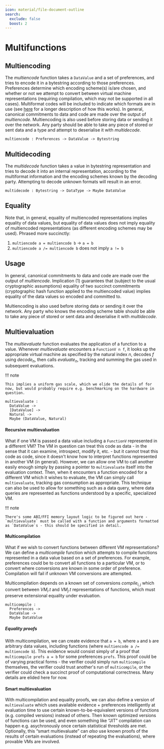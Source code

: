```yaml
---
icon: material/file-document-outline
search:
  exclude: false
  boost: 2
---
```


# Multifunctions

## Multiencoding

The _multiencode_ function takes a `DataValue` and a set of preferences, and
tries to encode it in a bytestring according to those preferences. Preferences
determine which encoding scheme(s) is/are chosen, and whether or not we attempt
to convert between virtual machine representations (requiring compilation, which
may not be supported in all cases). Multiformat codes will be included to
indicate which formats are in use (see
[here](https://research.anoma.net/t/use-of-multiformats-in-the-anoma-protocol/665/7)
for a longer description of how this works). In general, canonical commitments
to data and code are made over the output of _multiencode_. Multiencoding is
also used before storing data or sending it over the network. Any party should
be able to take any piece of stored or sent data and a type and attempt to
deserialise it with _multidecode_.

```juvix
multiencode : Preferences -> DataValue -> Bytestring
```

## Multidecoding

The _multidecode_ function takes a value in bytestring representation and tries
to decode it into an internal representation, according to the multiformat
information and the encoding schemes known by the decoding party. Attempting to
decode unknown formats will result in an error.

```juvix
multidecode : Bytestring -> DataType -> Maybe DataValue
```

## Equality

Note that, in general, equality of multiencoded representations implies equality
of data values, but equality of data values does not imply equality of
multiencoded representations (as different encoding schemes may be used).
Phrased more succinctly:

1. `multiencode a = multiencode b` → `a = b`
2. `multiencode a /= multiencode b` does not imply `a != b`

## Usage

In general, canonical commitments to data and code are made over the output of
_multiencode_. Implication (1) guarantees that (subject to the usual
cryptographic assumptions) equality of two succinct commitments (cryptographic
hash function applied to the multiencoded value) implies equality of the data
values so encoded and committed to.

Multiencoding is also used before storing data or sending it over the network.
Any party who knows the encoding scheme table should be able to take any piece
of stored or sent data and deserialise it with _multidecode_.

## Multievaluation

The _multievaluate_ function evaluates the application of a function to a value.
Whenever _multievaluate_ encounters a `FunctionV n f`, it looks up the
appropriate virtual machine as specified by the natural index $n$, decodes $f$
using $decode_n$, then calls $evaluate_n$, tracking and summing the gas used in
subsequent evaluations.

!!! note 

    This implies a uniform gas scale, which we elide the details of for now, but would probably require e.g. benchmarking on the hardware in question.

```juvix
multievaluate :
  DataValue ->
  [DataValue] ->
  Natural ->
  Maybe (DataValue, Natural)
```

#### Recursive multievaluation

What if one VM is passed a data value including a `FunctionV` represented in a
different VM? The VM in question can treat this code as data - in the sense that
it can examine, introspect, modify it, etc. - but it cannot treat this code as
code, since it doesn't know how to interpret functions represented in another VM
(in general). However, we can allow one VM to call another easily enough simply
by passing a pointer to `multievaluate` itself into the evaluation context.
Then, when it encounters a function encoded for a different VM which it wishes
to evaluate, the VM can simply call `multievaluate`, tracking gas consumption as
appropriate. This technique can also be used to allow for something such as a
data query, where data queries are represented as functions understood by a
specific, specialized VM.

!!! note

    There's some ABI/FFI memory layout logic to be figured out here - `multievaluate` must be called with a function and arguments formatted as `DataValue`s - this should be specified in detail.

#### Multicompilation

What if we wish to convert functions between different VM representations? We
can define a _multicompile_ function which attempts to compile functions
represented in a data value based on a set of preferences. For example,
preferences could be to convert all functions to a particular VM, or to convert
where conversions are known in some order of preference. Compilation will fail
if unknown VM conversions are attempted.

Multicompilation depends on a known set of conversions $compile_{i,j}$ which
convert between $VM_i.t$ and $VM_j.t$ representations of functions, which must
preserve extensional equality under evaluation.

```juvix
multicompile :
  Preferences ->
  DataValue ->
  Maybe DataValue
```

##### Equality proofs

With multicompilation, we can create evidence that `a = b`, where `a` and `b`
are arbitrary data values, including functions (where `multiencode a /=
multiencode b`). This evidence would consist simply of a proof that
`multicompile prefs a = b` for some preferences `prefs`. This proof could be of
varying practical forms - the verifier could simply run `multicompile`
themselves, the verifier could trust another's run of `multicompile`, or the
verifier could check a succinct proof of computational correctness. Many details
are elided here for now.

#### Smart multievaluation

With multicompilation and equality proofs, we can also define a version of
`multievaluate` which uses available evidence + preferences intelligently at
evaluation time to use certain known-to-be-equivalent versions of functions
(e.g. compiled versions) instead of others. Then known optimized versions of
functions can be used, and even something like “JIT” compilation can happen e.g.
asychronously once certain statistical thresholds are met. Optionally, this
“smart multievaluate” can *also* use known proofs of the results of certain
evaluations (instead of repeating the evaluations), where provable VMs are
involved.